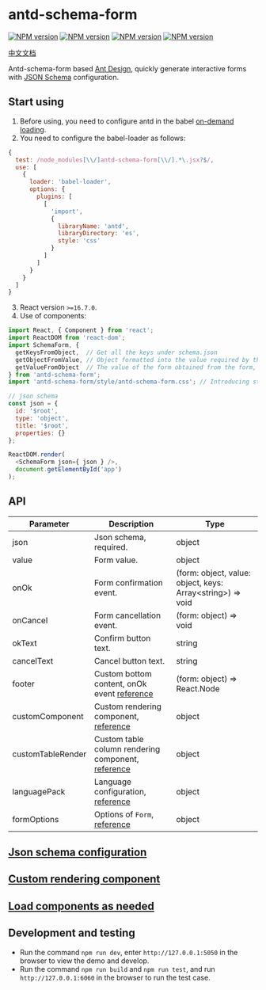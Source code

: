 # antd-schema-form

[![NPM version][antd-schema-form-image]][antd-schema-form-url]
[![NPM version][react-image]][react-url]
[![NPM version][react-dom-image]][react-dom-url]
[![NPM version][ant-design-image]][ant-design-url]

[antd-schema-form-image]: https://img.shields.io/badge/antd--schema--form-4.0.0-blue.svg
[antd-schema-form-url]: https://www.npmjs.com/package/antd-schema-form

[react-image]: https://img.shields.io/badge/react-%3E=16.7.0-red.svg
[react-url]: https://github.com/facebook/react

[react-dom-image]: https://img.shields.io/badge/react--dom-%3E=16.7.0-red.svg
[react-dom-url]: https://github.com/facebook/react

[ant-design-image]: https://img.shields.io/badge/ant--design-%3E=4-red.svg
[ant-design-url]: https://github.com/ant-design/ant-design

[中文文档](README-zhCN.md)

Antd-schema-form based [Ant Design](https://ant.design/), quickly generate interactive forms with [JSON Schema](http://json-schema.org/draft-07/json-schema-validation.html) configuration.

## Start using

1. Before using, you need to configure antd in the babel [on-demand loading](https://ant.design/docs/react/introduce#Use-modularized-antd).
2. You need to configure the babel-loader as follows:

  ```javascript
  {
    test: /node_modules[\\/]antd-schema-form[\\/].*\.jsx?$/,
    use: [
      {
        loader: 'babel-loader',
        options: {
          plugins: [
            [
              'import',
              {
                libraryName: 'antd',
                libraryDirectory: 'es',
                style: 'css'
              }
            ]
          ]
        }
      }
    ]
  }
  ```

3. React version `>=16.7.0`.
4. Use of components:

  ```javascript
  import React, { Component } from 'react';
  import ReactDOM from 'react-dom';
  import SchemaForm, {
    getKeysFromObject,  // Get all the keys under schema.json
    getObjectFromValue, // Object formatted into the value required by the form
    getValueFromObject  // The value of the form obtained from the form, formatted into an object
  } from 'antd-schema-form';
  import 'antd-schema-form/style/antd-schema-form.css'; // Introducing style

  // json schema
  const json = {
    id: '$root',
    type: 'object',
    title: '$root',
    properties: {}
  };

  ReactDOM.render(
    <SchemaForm json={ json } />,
    document.getElementById('app')
  );
  ```

## API

| Parameter         | Description                                                                 | Type                   |
| ---               | ---                                                                         | ---                    |
| json              | Json schema, required.                                                      | object                 |
| value             | Form value.                                                                 | object                 |
| onOk              | Form confirmation event.                                                    | (form: object, value: object, keys: Array&lt;string&gt;) => void |
| onCancel          | Form cancellation event.                                                    | (form: object) => void |
| okText            | Confirm button text.                                                        | string                 |
| cancelText        | Cancel button text.                                                         | string                 |
| footer            | Custom bottom content, onOk event [reference](https://github.com/duan602728596/antd-schema-form/blob/master/src/components/FormObject/FormObject.tsx#L185) | (form: object) => React.Node |
| customComponent   | Custom rendering component, [reference](docs/custom_rendering_component.md) | object                 |
| customTableRender | Custom table column rendering component, [reference](docs/custom_rendering_component.md#custom-table-column-rendering-component) | object |
| languagePack      | Language configuration, [reference](language/default.json)                  | object                 |
| formOptions       | Options of `Form`, [reference](https://next.ant.design/components/form/#Form) | object                 |

## [Json schema configuration](docs/json_schema_configuration.md)

## [Custom rendering component](docs/custom_rendering_component.md)

## [Load components as needed](docs/load_components_as_needed.md)

## Development and testing

* Run the command `npm run dev`, enter `http://127.0.0.1:5050` in the browser to view the demo and develop.
* Run the command `npm run build` and `npm run test`, and run `http://127.0.0.1:6060` in the browser to run the test case.
